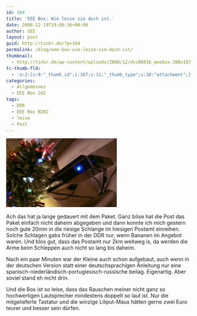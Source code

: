 ```yaml
---
id: 164
title: 'EEE Box: Wie leise sie doch ist.'
date: 2008-12-19T19:06:36+00:00
author: SES
layout: post
guid: http://tinkr.de/?p=164
permalink: /blog/eee-box-wie-leise-sie-doch-ist/
thumbnail:
  - http://tinkr.de/wp-content/uploads/2008/12/dsc00016_eeebox-300x187.jpg
tc-thumb-fld:
  - 'a:2:{s:9:"_thumb_id";i:167;s:11:"_thumb_type";s:10:"attachment";}'
categories:
  - Allgemeines
  - EEE Box 202
tags:
  - DDR
  - EEE Box B202
  - leise
  - Post
---
```

<img loading="lazy" class="alignnone size-medium wp-image-167" title="Die Weihnachts-EEE Box" src="/assets/2008/12/dsc00016_eeebox-300x187.jpg" alt="Die Weihnachts-EEE Box" width="300" height="187" />

Ach das hat ja lange gedauert mit dem Paket.
Ganz böse hat die Post das Paket einfach nicht daheim abgegeben und dann konnte ich mich gestern noch gute 20min in die riesige Schlange im hiesigen Postamt einreihen. Solche Schlagen gabs früher in der DDR nur, wenn Bananen im Angebot waren. Und blos gut, dass das Postamt nur 2km weitweg is, da werden die Arme beim Schleppen auch nicht so lang bis daheim.

Nach ein paar Minuten war der Kleine auch schon aufgebaut, auch wenn in der deutschen Version statt einer deutschsprachigen Anleitung nur eine spanisch-niederländisch-portugiesisch-russische beilag. Eigenartig. Aber soviel stand eh nicht drin.

Und die Box ist so leise, dass das Rauschen meiner nicht ganz so hochwertigen Lautsprecher mindestens doppelt so laut ist. Nur die mitgelieferte Tastatur und die winzige Liliput-Maus hätten gerne zwei Euro teurer und besser sein dürfen.
